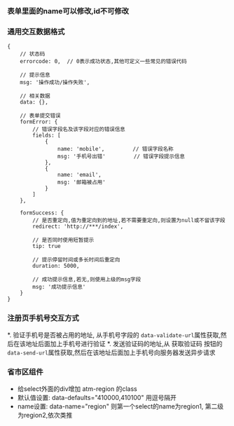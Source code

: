 ### 表单里面的name可以修改,id不可修改
### 通用交互数据格式
```
{
    // 状态码
    errorcode: 0,  // 0表示成功状态,其他可定义一些常见的错误代码

    // 提示信息
    msg: '操作成功/操作失败',

    // 相关数据
    data: {},

    // 表单提交错误
    formError: {
        // 错误字段名及该字段对应的错误信息
        fields: [
            {
                name: 'mobile',         // 错误字段名称
                msg: '手机号出错'         // 错误字段提示信息
            },
            {
                name: 'email',
                msg: '邮箱被占用'
            }
        ]
    },

    formSuccess: {
        // 是否重定向,值为重定向到的地址,若不需要重定向,则设置为null或不留该字段
        redirect: 'http://***/index',

        // 是否同时使用短暂提示
        tip: true

        // 提示停留时间或多长时间后重定向
        duration: 5000,

        // 成功提示信息,若无,则使用上级的msg字段
        msg: '成功提示信息'
    }
}

```

### 注册页手机号交互方式
*. 验证手机号是否被占用的地址, 从手机号字段的 `data-validate-url`属性获取,然后在该地址后面加上手机号进行验证
*. 发送验证码的地址,从 获取验证码 按钮的`data-send-url`属性获取,然后在该地址后面加上手机号向服务器发送异步请求

### 省市区组件


* 给select外面的div增加 atm-region 的class
* 默认值设置: data-defaults="410000,410100" 用逗号隔开
* name设置: data-name="region" 则第一个select的name为region1, 第二级为region2,依次类推

